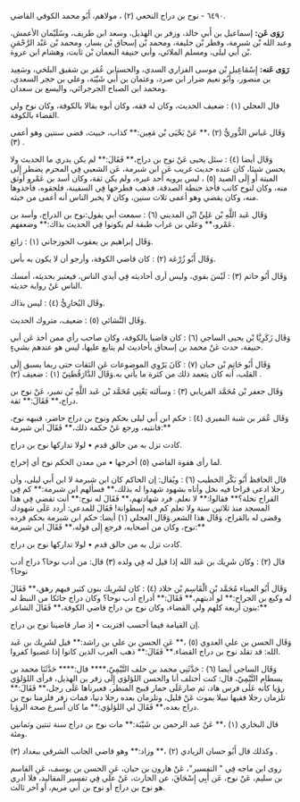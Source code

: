 ٦٤٩٠ - نوح بن دراج النخعي (٢) ، مولاهم، أَبُو محمد الكوفي القاضي.

**رَوَى عَن:** إسماعيل بن أَبي خالد، وزفر بن الهذيل، وسعد ابن طريف، وسُلَيْمان الأعمش، وعبد الله بْن شبرمة، وفطر بْن خليفة، ومحمد بْن إسحاق بْن يسار، ومحمد بْن عَبْد الرَّحْمَنِ بْن أَبي ليلى، ومسلم الملائي، وأبي حنيفة النعمان بْن ثابت، وهشام ابن عروة.

**رَوَى عَنه:** إِسْمَاعِيل بْن موسى الفزاري السدي، والحسنابن عُمَر بن شقيق البلخي، وسَعِيد بن منصور، وأَبُو نعيم ضرار ابن صرد، وعثمان بن أَبي شَيْبَة، وعلي بن حجر السعدي، ومحمد ابن الصباح الجرجرائي، واليسع بن سعدان.

قال العجلي (١) : ضعيف الحديث، وكان له فقه، وكان أبوه بقالا بالكوفة، وكان نوح ولي القضاء بالكوفة.

وَقَال عَباس الدُّورِيُّ (٢) ،** عَنْ يَحْيَى بْن مَعِين:** كذاب، خبيث، قضى سنتين وهو أعمى (٣) .

وَقَال أيضا (٤) : سئل يحيى عَنْ نوح بن دراج،** فَقَالَ:** لم يكن يدري ما الحديث ولا يحسن شيئا، كان عنده حديث غريب عَن ابن شبرمة، عَن الشعبي فِي المحرم يضطر إِلَى الميتة أو إِلَى الصيد (٥) ، ليس يرويه أحد غيره، ولم يكن ثقة، وكان أسد بن عَمْرو أوثق منه، وكان لنوح كاتب فأخذ حنطة الصدقة، فذهب فطرحها فِي السفينة، فلحقوه، فأخذوها منه، وكان يقضي وهو أعمى ثلاث سنين، وكان لا يخبر الناس أنه أعمى من خبثه.

وَقَال عَبد اللَّهِ بْن عَلِيِّ ابْن المديني (٦) : سمعت أبي يقول:نوح بن الدراج، وأسد بن عَمْرو،** وعلي بن غراب طبقة لم يكونوا فِي الحديث بذاك:** وضعفهم.

وَقَال إبراهيم بن يعقوب الجوزجاني (١) : زائغ.

وَقَال أَبُو زُرْعَة (٢) : كان قاضي الكوفة، وأرجو أن لا يكون به بأس.

وَقَال أَبُو حاتم (٣) : لَيْسَ بقوي، وليس أرى أحاديثه فِي أيدي الناس، فيعتبر بحديثه، أمسك الناس عَنْ رواية حديثه.

وقَال البُخارِيُّ (٤) : ليس بذاك.

وَقَال النَّسَائي (٥) : ضعيف، متروك الحديث.

وَقَال زَكَرِيَّا بْن يحيى الساجي (٦) : كان قاضيا بالكوفة، وكان صاحب رأي ممن أخذ عَن أبي حنيفة، حدث عَنْ محمد بن إسحاق بأحاديث لم يتابع عليها، ليس هو عندهم بشيءٍ.

وَقَال أَبُو حَاتِم بْن حبان (٧) : كَانَ يَرْوِي الموضوعات عَنِ الثقات حتى ربما يسبق إِلَى القلب، أنه كان يتعمد ذلك من كثرة ما يأتي به.وَقَال الدَّارَقُطنِيّ (١) : ضعيف (٢) .

وَقَال جعفر بْن مُحَمَّد الفريابي (٣) : وسألته يَعْنِي مُحَمَّد بْن عَبد اللَّهِ بْن نمير، عَنْ نوح بن دراج،** فَقَالَ:** ثقة.

وَقَال عُمَر بن شبة النميري (٤) : حكم ابن أَبي ليلى بحكم ونوح بن دراج حاضر، فنبهه نوح، فانتبه، ورجع عَنْ حكمه ذلك،** فَقَالَ ابن شبرمة:**

كادت تزل به من حالق قدم • لولا تداركها نوح بن دراج.

لما رأى هفوة القاضي (٥) أخرجها • من معدن الحكم نوح أي إخراج.

قال الحافظ أَبُو بَكْر الخطيب (٦) : ويُقال: إن الحاكم كان ابن شبرمة لا ابن أَبي ليلى، وأن رجلا ادعى قراحا فيه نخل وأتاه بشهود شهدوا له بذلك،** فسألهم ابن شبرمة:** كم فِي القراح نخلة؟** فقالوا:** لا نعلم. فرد شهادتهم،** فَقَالَ له نوح:** أنت تقضي فِي هذا المسجد منذ ثلاثين سنة ولا تعلم كم فيه إسطوانة! فَقَالَ للمدعي: أردد عَلَى شهودك وقضى له بالقراح، وَقَال هذا الشعر.وَقَال العجلي (١) أيضا: حكم ابن شبرمة بحكم فرده نوح، وكان من أصحابه، فرجع إِلَى قوله،** فَقَالَ ابن شبرمة:**

كادت تزل به من حالق قدم • لولا تداركها نوح بن دراج.

قال (٢) : وكان شَرِيك بن عَبد الله إذا قيل له فِي ولده (٣) قال: من أدب نوحا؟ دراج أدب نوحا؟

وَقَال أَبُو العيناء مُحَمَّد بْن الْقَاسِم بْن خلاد (٤) : كان لشَرِيك بنون كثير فيهم رهق،** فَقَالَ له وكيع بن الجراح:** لو أدبتهم،** فَقَالَ:** أدراج أدب نوحا؟ وكان دراج حائكا من النبط له بنون أربعة كلهم ولي القضاء، وكان نوح بن دراج قاضي الكوفة،** فَقَالَ الشاعر:**

إن القيامة فيما أحسب اقتربت • إذ صار قاضينا نوح بن دراج.

وَقَال الحسن بن علي العدوي (٥) ،** عَنِ الحسن بن علي بن راشد:** قيل لشَرِيك بن عَبد الله: قد تقلد نوح بن دراج القضاء.** فَقَالَ:** ذهب العرب الذين كانوا إذا غضبوا كفروا.

وَقَال الساجي أيضا (٦) : حَدَّثَنِي محمد بن خلف التَّيْمِيّ،**** قال:**** حَدَّثَنَا محمد بن بسطام التَّيْمِيّ، قال: كنت أختلف أنا والحسن اللؤلؤي إِلَى زفر بن الهذيل، فرأى اللؤلؤي رؤيا كأنه عَلَى فرس هاد، ثم صارعَلَى حمار قبيح المنظر، فعبرناها عَلَى رجل،** فَقَالَ:** تلزمان رجلا فقيها نبيلا يموت عَنْ قليل، وتلزمان بعده رجلا دنيا، فمات زفر فلزمنا نوح بن دراج بعده،** فَقَالَ لي اللؤلؤي:** ما كان أسرع صحة الرؤيا.

قال البخاري (١) ،** عَنْ عبد الرحمن بن شَيْبَة:** مات نوح بن دراج سنة ثنتين وثمانين ومئة.

وكذلك قال أَبُو حسان الزيادي (٢) ،** وزاد:** وهو قاضي الجانب الشرقي ببغداد (٣) .

روى ابن ماجه فِي " التفسير"، عَنْ هارون بن حيان، عَنِ الحسن بن يوسف، عَنِ القاسم بن سليم، عَنْ نوح، عَن أَبِي إِسْحَاقَ، عن الحارث، عَنْ علي فِي تفسير المقاليد، فلا أدري هو نوح بن دراج أو نوح بن أَبي مريم، أو آخر ثالث.